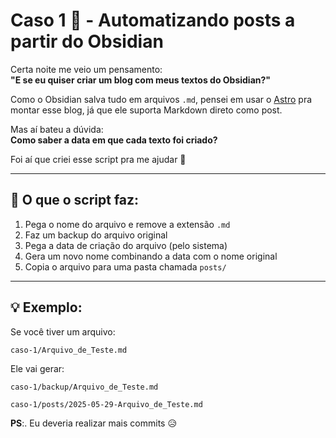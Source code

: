 # Caso 1 🧾 - Automatizando posts a partir do Obsidian

Certa noite me veio um pensamento:  
**"E se eu quiser criar um blog com meus textos do Obsidian?"**

Como o Obsidian salva tudo em arquivos `.md`, pensei em usar o [Astro](https://astro.build/) pra montar esse blog, já que ele suporta Markdown direto como post.

Mas aí bateu a dúvida:  
**Como saber a data em que cada texto foi criado?**

Foi aí que criei esse script pra me ajudar 🥸

---

## 🔧 O que o script faz:

1. Pega o nome do arquivo e remove a extensão `.md`
2. Faz um backup do arquivo original
3. Pega a data de criação do arquivo (pelo sistema)
4. Gera um novo nome combinando a data com o nome original
5. Copia o arquivo para uma pasta chamada `posts/`

---

## 💡 Exemplo:

Se você tiver um arquivo:

`caso-1/Arquivo_de_Teste.md`

Ele vai gerar:

`caso-1/backup/Arquivo_de_Teste.md`

`caso-1/posts/2025-05-29-Arquivo_de_Teste.md`

<strong>PS</strong>:. Eu deveria realizar mais commits 😥